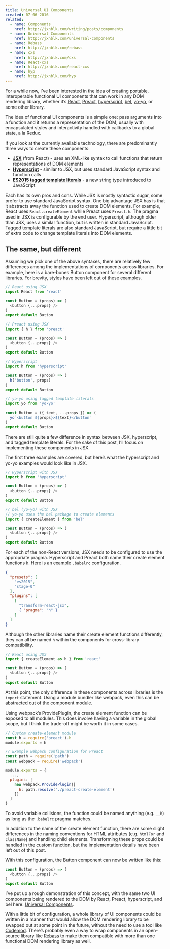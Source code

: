 ```yaml
---
title: Universal UI Components
created: 07-06-2016
related:
  - name: Components
    href: http://jxnblk.com/writing/posts/components
  - name: Universal Components
    href: http://jxnblk.com/universal-components
  - name: Rebass
    href: http://jxnblk.com/rebass
  - name: cxs
    href: http://jxnblk.com/cxs
  - name: React-cxs
    href: http://jxnblk.com/react-cxs
  - name: hyp
    href: http://jxnblk.com/hyp
---
```


For a while now, I’ve been interested in the idea of creating portable,
interoperable functional UI components that can work in any DOM rendering library,
whether it’s
[React](https://facebook.github.io/react/),
[Preact](https://preactjs.com),
[hyperscript](https://github.com/dominictarr/hyperscript),
[bel](https://github.com/shama/bel),
[yo-yo](https://github.com/maxogden/yo-yo),
or some other library.

The idea of functional UI components is a simple one: pass arguments into a function and it returns a representation of the DOM,
usually with encapsulated styles and interactivity handled with callbacks to a global state, a la Redux.

If you look at the currently available technology, there are predominantly three ways to create these components:
- [**JSX**](https://facebook.github.io/jsx/) (from React) - uses an XML-like syntax to call functions that return representations of DOM elements
- [**Hyperscript**](https://github.com/dominictarr/hyperscript) - similar to JSX, but uses standard JavaScript syntax and function calls
- [**ES2015 tagged template literals**](https://developer.mozilla.org/en-US/docs/Web/JavaScript/Reference/Template_literals#Tagged_template_literals) - a new string type introduced to JavaScript

Each has its own pros and cons. While JSX is mostly syntactic sugar, some prefer to use standard JavaScript syntax.
One big advantage JSX has is that it abstracts away the function used to create DOM elements.
For example, React uses `React.createElement` while Preact uses `Preact.h`.
The pragma used in JSX is configurable by the end user.
Hyperscript, although older than JSX, uses a similar function, but is written in standard JavaScript.
Tagged template literals are also standard JavaScript,
but require a little bit of extra code to change template literals into DOM elements.

## The same, but different

Assuming we pick one of the above syntaxes,
there are relatively few differences among the implementations of components across libraries.
For example, here is a bare-bones Button component for several different libraries.
For brevity, styles have been left out of these examples.

```js
// React using JSX
import React from 'react'

const Button = (props) => (
  <button {...props} />
)
export default Button
```

```js
// Preact using JSX
import { h } from 'preact'

const Button = (props) => (
  <button {...props} />
)
export default Button
```

```js
// Hyperscript
import h from 'hyperscript'

const Button = (props) => (
  h('button', props)
)
export default Button
```

```js
// yo-yo using tagged template literals
import yo from 'yo-yo'

const Button = ({ text, ...props }) => (
  yo`<button ${props}>${text}</button`
)
export default Button
```

There are still quite a few difference in syntax between JSX, hyperscript, and tagged template literals.
For the sake of this post, I’ll focus on implementing these components in JSX.

The first three examples are covered, but here’s what the hyperscript and yo-yo examples would look like in JSX.

```js
// Hyperscript with JSX
import h from 'hyperscript'

const Button = (props) => (
  <button {...props} />
)
export default Button
```

```js
// bel (yo-yo) with JSX
// yo-yo uses the bel package to create elements
import { createElement } from 'bel'

const Button = (props) => (
  <button {...props} />
)
export default Button
```

For each of the non-React versions, JSX needs to be configured to use the appropriate pragma.
Hyperscript and Preact both name their create element functions `h`.
Here is an example `.babelrc` configuration.

```json
{
  "presets": [
    "es2015",
    "stage-0"
  ],
  "plugins": [
    [
      "transform-react-jsx",
      { "pragma": "h" }
    ]
  ]
}
```

Although the other libraries name their create element functions differently,
they can all be named `h` within the components for cross-library compatibility.

```js
// React using JSX
import { createElement as h } from 'react'

const Button = (props) => (
  <button {...props} />
)
export default Button
```

At this point, the only difference in these components across libraries is the `import` statement.
Using a module bundler like webpack, even this can be abstracted out of the component module.

Using webpack’s ProvidePlugin, the create element function can be exposed to all modules.
This does involve having a variable in the global scope, but I think the trade-off might be worth it in some cases.

```js
// Custom create-element module
const h = require('preact').h
module.exports = h
```

```js
// Example webpack configuration for Preact
const path = require('path')
const webpack = require('webpack')

module.exports = {
  ...,
  plugins: [
    new webpack.ProvidePlugin([
      h: path.resolve('./preact-create-element')
    ])
  ]
}
```

To avoid variable collisions, the function could be named anything (e.g. `__h`) as long as the `.babelrc` pragma matches.

In addition to the name of the create element function, there are some slight differences in the naming conventions
for HTML attributes (e.g. `htmlFor` and `className`) and handling child elements.
Transforming these props could be handled in the custom function, but the implementation details have been left out of this post.

With this configuration, the Button component can now be written like this:

```js
const Button = (props) => (
  <button {...props} />
)
export default Button
```

I’ve put up a rough demonstration of this concept, with the same two UI components being rendered to the DOM by
React, Preact, hyperscript, and bel here: [Universal Components](http://jxnblk.com/universal-components).

With a little bit of configuration, a whole library of UI components could be written in a manner that would allow
the DOM rendering library to be swapped out at some point in the future,
without the need to use a tool like [Codemod](https://github.com/facebook/codemod).
There’s probably even a way to wrap components in an open-source library like [Rebass](http://jxnblk.com/rebass)
to make them compatible with more than one functional DOM rendering library as well.

